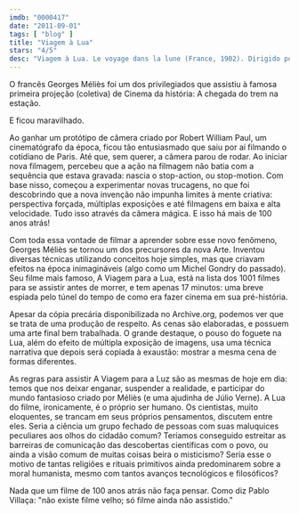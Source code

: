 ```yaml
---
imdb: "0000417"
date: "2011-09-01"
tags: [ "blog" ]
title: "Viagem à Lua"
stars: "4/5"
desc: "Viagem à Lua. Le voyage dans la lune (France, 1902). Dirigido por Georges Méliès. Escrito por Georges Méliès, Jules Verne, H.G. Wells. Com François Lallement, Jules-Eugène Legris, Victor André, Bleuette Bernon, Brunnet, Jeanne d'Alcy, Henri Delannoy, Depierre, Farjaut."
---
```

O francês Georges Méliès foi um dos privilegiados que assistiu à famosa primeira projeção (coletiva) de Cinema da história: A chegada do trem na estação.

E ficou maravilhado.

Ao ganhar um protótipo de câmera criado por Robert William Paul, um cinematógrafo da época, ficou tão entusiasmado que saiu por aí filmando o cotidiano de Paris. Até que, sem querer, a câmera parou de rodar. Ao iniciar nova filmagem, percebeu que a ação na filmagem não batia com a sequência que estava gravada: nascia o stop-action, ou stop-motion. Com base nisso, começou a experimentar novas trucagens, no que foi descobrindo que a nova invenção não impunha limites à mente criativa: perspectiva forçada, múltiplas exposições e até filmagens em baixa e alta velocidade. Tudo isso através da câmera mágica. E isso há mais de 100 anos atrás!

Com toda essa vontade de filmar a aprender sobre esse novo fenômeno, Georges Méliès se tornou um dos precursores da nova Arte. Inventou diversas técnicas utilizando conceitos hoje simples, mas que criavam efeitos na época inimagináveis (algo como um Michel Gondry do passado). Seu filme mais famoso, A Viagem para a Lua, está na lista dos 1001 filmes para se assistir antes de morrer, e tem apenas 17 minutos: uma breve espiada pelo túnel do tempo de como era fazer cinema em sua pré-história.

Apesar da cópia precária disponibilizada no Archive.org, podemos ver que se trata de uma produção de respeito. As cenas são elaboradas, e possuem uma arte final bem trabalhada. O grande destaque, o pouso do foguete na Lua, além do efeito de múltipla exposição de imagens, usa uma técnica narrativa que depois será copiada à exaustão: mostrar a mesma cena de formas diferentes.

As regras para assistir A Viagem para a Luz são as mesmas de hoje em dia: temos que nos deixar enganar, suspender a realidade, e participar do mundo fantasioso criado por Méliès (e uma ajudinha de Júlio Verne). A Lua do filme, ironicamente, é o próprio ser humano. Os cientistas, muito eloquentes, se trancam em seus próprios pensamentos, discutem entre eles. Seria a ciência um grupo fechado de pessoas com suas maluquices peculiares aos olhos do cidadão comum? Teríamos conseguido estreitar as barreiras de comunicação das descobertas científicas com o povo, ou ainda a visão comum de muitas coisas beira o misticismo? Seria esse o motivo de tantas religiões e rituais primitivos ainda predominarem sobre a moral humanista, mesmo com tantos avanços tecnológicos e filosóficos?

Nada que um filme de 100 anos atrás não faça pensar. Como diz Pablo Villaça: "não existe filme velho; só filme ainda não assistido."
